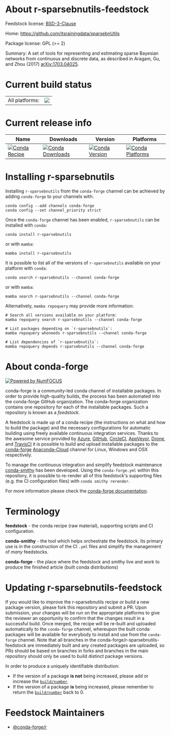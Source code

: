 About r-sparsebnutils-feedstock
===============================

Feedstock license: [BSD-3-Clause](https://github.com/conda-forge/r-sparsebnutils-feedstock/blob/main/LICENSE.txt)

Home: https://github.com/itsrainingdata/sparsebnUtils

Package license: GPL (>= 2)

Summary: A set of tools for representing and estimating sparse Bayesian networks from continuous and discrete data, as described in Aragam, Gu, and Zhou (2017) <arXiv:1703.04025>.

Current build status
====================


<table><tr><td>All platforms:</td>
    <td>
      <a href="https://dev.azure.com/conda-forge/feedstock-builds/_build/latest?definitionId=2407&branchName=main">
        <img src="https://dev.azure.com/conda-forge/feedstock-builds/_apis/build/status/r-sparsebnutils-feedstock?branchName=main">
      </a>
    </td>
  </tr>
</table>

Current release info
====================

| Name | Downloads | Version | Platforms |
| --- | --- | --- | --- |
| [![Conda Recipe](https://img.shields.io/badge/recipe-r--sparsebnutils-green.svg)](https://anaconda.org/conda-forge/r-sparsebnutils) | [![Conda Downloads](https://img.shields.io/conda/dn/conda-forge/r-sparsebnutils.svg)](https://anaconda.org/conda-forge/r-sparsebnutils) | [![Conda Version](https://img.shields.io/conda/vn/conda-forge/r-sparsebnutils.svg)](https://anaconda.org/conda-forge/r-sparsebnutils) | [![Conda Platforms](https://img.shields.io/conda/pn/conda-forge/r-sparsebnutils.svg)](https://anaconda.org/conda-forge/r-sparsebnutils) |

Installing r-sparsebnutils
==========================

Installing `r-sparsebnutils` from the `conda-forge` channel can be achieved by adding `conda-forge` to your channels with:

```
conda config --add channels conda-forge
conda config --set channel_priority strict
```

Once the `conda-forge` channel has been enabled, `r-sparsebnutils` can be installed with `conda`:

```
conda install r-sparsebnutils
```

or with `mamba`:

```
mamba install r-sparsebnutils
```

It is possible to list all of the versions of `r-sparsebnutils` available on your platform with `conda`:

```
conda search r-sparsebnutils --channel conda-forge
```

or with `mamba`:

```
mamba search r-sparsebnutils --channel conda-forge
```

Alternatively, `mamba repoquery` may provide more information:

```
# Search all versions available on your platform:
mamba repoquery search r-sparsebnutils --channel conda-forge

# List packages depending on `r-sparsebnutils`:
mamba repoquery whoneeds r-sparsebnutils --channel conda-forge

# List dependencies of `r-sparsebnutils`:
mamba repoquery depends r-sparsebnutils --channel conda-forge
```


About conda-forge
=================

[![Powered by
NumFOCUS](https://img.shields.io/badge/powered%20by-NumFOCUS-orange.svg?style=flat&colorA=E1523D&colorB=007D8A)](https://numfocus.org)

conda-forge is a community-led conda channel of installable packages.
In order to provide high-quality builds, the process has been automated into the
conda-forge GitHub organization. The conda-forge organization contains one repository
for each of the installable packages. Such a repository is known as a *feedstock*.

A feedstock is made up of a conda recipe (the instructions on what and how to build
the package) and the necessary configurations for automatic building using freely
available continuous integration services. Thanks to the awesome service provided by
[Azure](https://azure.microsoft.com/en-us/services/devops/), [GitHub](https://github.com/),
[CircleCI](https://circleci.com/), [AppVeyor](https://www.appveyor.com/),
[Drone](https://cloud.drone.io/welcome), and [TravisCI](https://travis-ci.com/)
it is possible to build and upload installable packages to the
[conda-forge](https://anaconda.org/conda-forge) [Anaconda-Cloud](https://anaconda.org/)
channel for Linux, Windows and OSX respectively.

To manage the continuous integration and simplify feedstock maintenance
[conda-smithy](https://github.com/conda-forge/conda-smithy) has been developed.
Using the ``conda-forge.yml`` within this repository, it is possible to re-render all of
this feedstock's supporting files (e.g. the CI configuration files) with ``conda smithy rerender``.

For more information please check the [conda-forge documentation](https://conda-forge.org/docs/).

Terminology
===========

**feedstock** - the conda recipe (raw material), supporting scripts and CI configuration.

**conda-smithy** - the tool which helps orchestrate the feedstock.
                   Its primary use is in the construction of the CI ``.yml`` files
                   and simplify the management of *many* feedstocks.

**conda-forge** - the place where the feedstock and smithy live and work to
                  produce the finished article (built conda distributions)


Updating r-sparsebnutils-feedstock
==================================

If you would like to improve the r-sparsebnutils recipe or build a new
package version, please fork this repository and submit a PR. Upon submission,
your changes will be run on the appropriate platforms to give the reviewer an
opportunity to confirm that the changes result in a successful build. Once
merged, the recipe will be re-built and uploaded automatically to the
`conda-forge` channel, whereupon the built conda packages will be available for
everybody to install and use from the `conda-forge` channel.
Note that all branches in the conda-forge/r-sparsebnutils-feedstock are
immediately built and any created packages are uploaded, so PRs should be based
on branches in forks and branches in the main repository should only be used to
build distinct package versions.

In order to produce a uniquely identifiable distribution:
 * If the version of a package **is not** being increased, please add or increase
   the [``build/number``](https://docs.conda.io/projects/conda-build/en/latest/resources/define-metadata.html#build-number-and-string).
 * If the version of a package **is** being increased, please remember to return
   the [``build/number``](https://docs.conda.io/projects/conda-build/en/latest/resources/define-metadata.html#build-number-and-string)
   back to 0.

Feedstock Maintainers
=====================

* [@conda-forge/r](https://github.com/conda-forge/r/)

